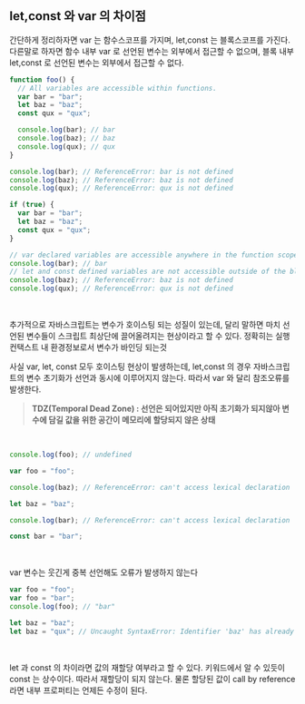 ## let,const 와 var 의 차이점

간단하게 정리하자면 var 는 함수스코프를 가지며, let,const 는 블록스코프를 가진다. 다른말로 하자면 함수 내부 var 로 선언된 변수는 외부에서 접근할 수 없으며, 블록 내부 let,const 로 선언된 변수는 외부에서 접근할 수 없다. <br />

```js
function foo() {
  // All variables are accessible within functions.
  var bar = "bar";
  let baz = "baz";
  const qux = "qux";

  console.log(bar); // bar
  console.log(baz); // baz
  console.log(qux); // qux
}

console.log(bar); // ReferenceError: bar is not defined
console.log(baz); // ReferenceError: baz is not defined
console.log(qux); // ReferenceError: qux is not defined

if (true) {
  var bar = "bar";
  let baz = "baz";
  const qux = "qux";
}

// var declared variables are accessible anywhere in the function scope.
console.log(bar); // bar
// let and const defined variables are not accessible outside of the block they were defined in.
console.log(baz); // ReferenceError: baz is not defined
console.log(qux); // ReferenceError: qux is not defined
```

<br />

추가적으로 자바스크립트는 변수가 호이스팅 되는 성질이 있는데, 달리 말하면 마치 선언된 변수들이 스크립트 최상단에 끌어올려지는 현상이라고 할 수 있다. 정확히는 실행 컨택스트 내 환경정보로서 변수가 바인딩 되는것 <br />

사실 var, let, const 모두 호이스팅 현상이 발생하는데, let,const 의 경우 자바스크립트의 변수 초기화가 선언과 동시에 이루어지지 않는다. 따라서 var 와 달리 참조오류를 발생한다. <br />

> **TDZ(Temporal Dead Zone) : 선언은 되어있지만 아직 초기화가 되지않아 변수에 담길 값을 위한 공간이 메모리에 할당되지 않은 상태**

<br />

```js
console.log(foo); // undefined

var foo = "foo";

console.log(baz); // ReferenceError: can't access lexical declaration 'baz' before initialization

let baz = "baz";

console.log(bar); // ReferenceError: can't access lexical declaration 'bar' before initialization

const bar = "bar";
```

<br />

var 변수는 웃긴게 중복 선언해도 오류가 발생하지 않는다 <br />

```js
var foo = "foo";
var foo = "bar";
console.log(foo); // "bar"

let baz = "baz";
let baz = "qux"; // Uncaught SyntaxError: Identifier 'baz' has already been declared
```

<br />

let 과 const 의 차이라면 값의 재할당 여부라고 할 수 있다. 키워드에서 알 수 있듯이 const 는 상수이다. 따라서 재할당이 되지 않는다. 물론 할당된 값이 call by reference 라면 내부 프로퍼티는 언제든 수정이 된다.

